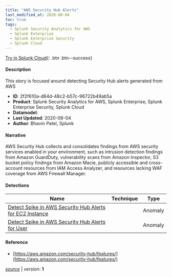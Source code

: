 ```yaml
---
title: "AWS Security Hub Alerts"
last_modified_at: 2020-08-04
toc: true
tags:
  - Splunk Security Analytics for AWS
  - Splunk Enterprise
  - Splunk Enterprise Security
  - Splunk Cloud
---
```


[Try in Splunk Cloud](https://www.splunk.com/en_us/cyber-security.html){: .btn .btn--success}

#### Description

This story is focused around detecting Security Hub alerts generated from AWS

- **ID**: 2f2f610a-d64d-48c2-b57c-96722b49ab5a
- **Product**: Splunk Security Analytics for AWS, Splunk Enterprise, Splunk Enterprise Security, Splunk Cloud
- **Datamodel**: 
- **Last Updated**: 2020-08-04
- **Author**: Bhavin Patel, Splunk

#### Narrative

AWS Security Hub collects and consolidates findings from AWS security services enabled in your environment, such as intrusion detection findings from Amazon GuardDuty, vulnerability scans from Amazon Inspector, S3 bucket policy findings from Amazon Macie, publicly accessible and cross-account resources from IAM Access Analyzer, and resources lacking WAF coverage from AWS Firewall Manager.

#### Detections

| Name        | Technique   | Type         |
| ----------- | ----------- |--------------|
| [Detect Spike in AWS Security Hub Alerts for EC2 Instance](/cloud/detect_spike_in_aws_security_hub_alerts_for_ec2_instance/) |  | Anomaly |
| [Detect Spike in AWS Security Hub Alerts for User](/cloud/detect_spike_in_aws_security_hub_alerts_for_user/) |  | Anomaly |

#### Reference

* [https://aws.amazon.com/security-hub/features/](https://aws.amazon.com/security-hub/features/)



[*source*](https://github.com/splunk/security_content/tree/develop/stories/aws_security_hub_alerts.yml) \| *version*: **1**
